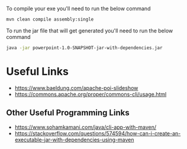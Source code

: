 To compile your exe you'll need to run the below command

```bash
mvn clean compile assembly:single
```

To run the jar file that will get generated you'll need to run the below command

```bash
java -jar powerpoint-1.0-SNAPSHOT-jar-with-dependencies.jar
```

# Useful Links

- https://www.baeldung.com/apache-poi-slideshow
- https://commons.apache.org/proper/commons-cli/usage.html

## Other Useful Programming Links

- https://www.sohamkamani.com/java/cli-app-with-maven/
- https://stackoverflow.com/questions/574594/how-can-i-create-an-executable-jar-with-dependencies-using-maven
